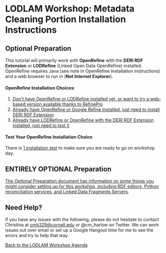 # LODLAM Workshop: Metadata Cleaning Portion Installation Instructions
## Optional Preparation
This tutorial will primarily work with **OpenRefine** with the **DERI RDF Extension** or **LODRefine** (Linked Open Data OpenRefine) installed. OpenRefine requires Java (see note in OpenRefine Installation instructions) and a web browser to run in (**Not Internet Explorer**).

#### OpenRefine Installation Choices:

1. [Don't have OpenRefine or LODRefine installed yet, or want to try a web-based version available thanks to RefinePro](OpenRefineInstallation.md)
2. [Already have OpenRefine or Google Refine Installed, just need to install DERI RDF Extension](AddDERIExtension.md)
3. [Already have LODRefine or OpenRefine with the DERI RDF Extension installed, just need to test it](OpenRefineInstallationTest.md)

#### Test Your OpenRefine Installation Choice
There is [1 installation test](OpenRefineInstallationTest.md) to make sure you are ready to go on workshop day.

## ENTIRELY OPTIONAL Preparation
[The Optional Preparation document has information on some things you might consider setting up for this workshop, including RDF editors, Python reconciliation services, and Linked Data Fragments Servers](OptionalPrep.md).

## Need Help?
If you have any issues with the following, please do not hesitate to contact Christina at cmh329@cornell.edu or @cm_harlow on Twitter. We can work issues out over email or set up a Google Hangout time for me to see the errors and try to help that way.

[Back to the LODLAM Workshop Agenda](https://github.com/LODLAM/LODLAMTO16)
